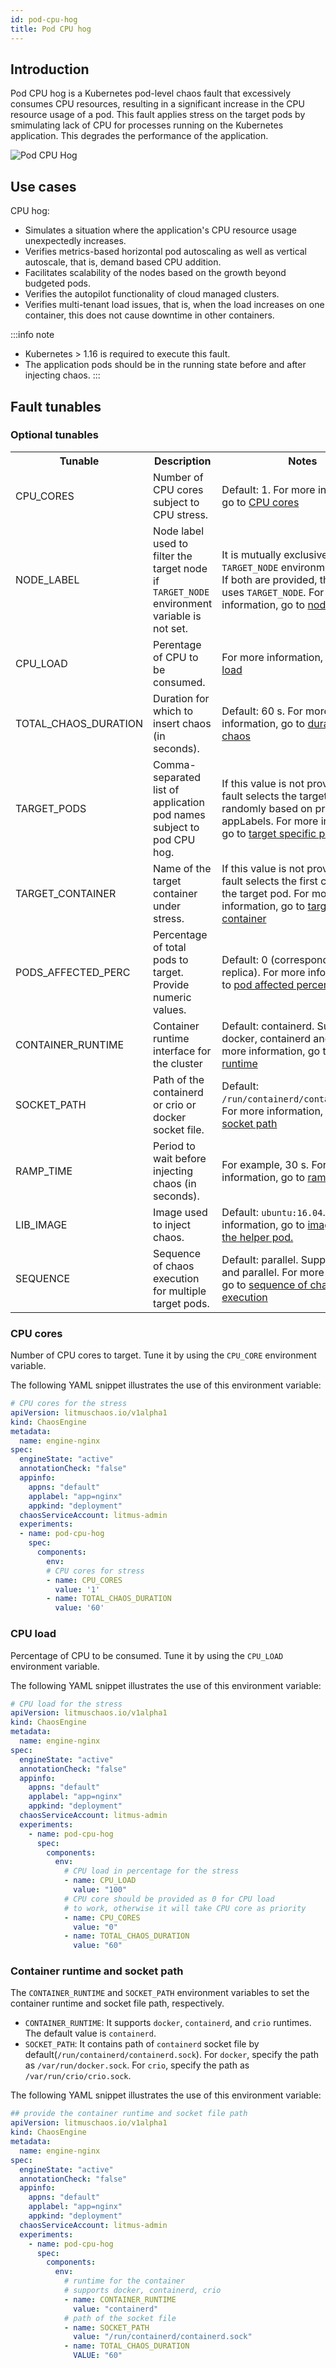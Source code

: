 ```yaml
---
id: pod-cpu-hog
title: Pod CPU hog
---
```

## Introduction

Pod CPU hog is a Kubernetes pod-level chaos fault that excessively consumes CPU resources, resulting in a significant increase in the CPU resource usage of a pod. This fault applies stress on the target pods by smimulating lack of CPU for processes running on the Kubernetes application. This degrades the performance of the application. 

![Pod CPU Hog](./static/images/pod-cpu-hog.png)

## Use cases

CPU hog: 
- Simulates a situation where the application's CPU resource usage unexpectedly increases.
- Verifies metrics-based horizontal pod autoscaling as well as vertical autoscale, that is, demand based CPU addition. 
- Facilitates scalability of the nodes based on the growth beyond budgeted pods. 
- Verifies the autopilot functionality of cloud managed clusters. 
- Verifies multi-tenant load issues, that is, when the load increases on one container, this does not cause downtime in other containers. 

:::info note
- Kubernetes > 1.16 is required to execute this fault.
- The application pods should be in the running state before and after injecting chaos.
:::

## Fault tunables

  <h3>Optional tunables</h3>
    <table>
      <tr>
        <th> Tunable </th>
        <th> Description </th>
        <th> Notes </th>
      </tr>
      <tr>
        <td> CPU_CORES </td>
        <td> Number of CPU cores subject to CPU stress. </td>
        <td> Default: 1. For more information, go to <a href="https://developer.harness.io/docs/chaos-engineering/chaos-faults/kubernetes/pod/pod-cpu-hog#cpu-cores">CPU cores</a> </td>
      </tr>
      <tr>
        <td> NODE_LABEL </td>
        <td> Node label used to filter the target node if <code>TARGET_NODE</code> environment variable is not set. </td>
        <td> It is mutually exclusive with the <code>TARGET_NODE</code> environment variable. If both are provided, the fault uses <code>TARGET_NODE</code>. For more information, go to <a href="../node/common-tunables-for-node-faults#target-nodes-with-labels">node label.</a></td>
      </tr>
      <tr>
        <td> CPU_LOAD </td>
        <td> Perentage of CPU to be consumed. </td>
        <td> For more information, go to <a href="https://developer.harness.io/docs/chaos-engineering/chaos-faults/kubernetes/pod/pod-cpu-hog#cpu-load">CPU load </a> </td>
      </tr>
      <tr>
        <td> TOTAL_CHAOS_DURATION </td>
        <td> Duration for which to insert chaos (in seconds). </td>
        <td> Default: 60 s. For more information, go to <a href="https://developer.harness.io/docs/chaos-engineering/chaos-faults/common-tunables-for-all-faults#duration-of-the-chaos">duration of the chaos</a></td>
      </tr>
      <tr>
        <td> TARGET_PODS </td>
        <td> Comma-separated list of application pod names subject to pod CPU hog.</td>
        <td> If this value is not provided, the fault selects the target pods randomly based on provided appLabels. For more information, go to <a href="https://developer.harness.io/docs/chaos-engineering/chaos-faults/kubernetes/pod/common-tunables-for-pod-faults#target-specific-pods">target specific pods</a></td>
      </tr> 
      <tr> 
        <td> TARGET_CONTAINER </td>
        <td> Name of the target container under stress. </td>
        <td> If this value is not provided, the fault selects the first container of the target pod. For more information, go to <a href="https://developer.harness.io/docs/chaos-engineering/chaos-faults/kubernetes/pod/common-tunables-for-pod-faults#target-specific-container">target specific container</a></td>
      </tr> 
      <tr>
        <td> PODS_AFFECTED_PERC </td>
        <td> Percentage of total pods to target. Provide numeric values. </td>
        <td> Default: 0 (corresponds to 1 replica). For more information, go to <a href="https://developer.harness.io/docs/chaos-engineering/chaos-faults/kubernetes/pod/common-tunables-for-pod-faults#pod-affected-percentage">pod affected percentage</a> </td>
      </tr>
      <tr>
        <td> CONTAINER_RUNTIME </td>
        <td> Container runtime interface for the cluster</td>
        <td> Default: containerd. Supports docker, containerd and crio. For more information, go to <a href="https://developer.harness.io/docs/chaos-engineering/chaos-faults/kubernetes/pod/pod-cpu-hog#container-runtime-and-socket-path">container runtime</a> </td>
      </tr>
      <tr>
        <td> SOCKET_PATH </td>
        <td> Path of the containerd or crio or docker socket file. </td>
        <td> Default: <code>/run/containerd/containerd.sock</code>. For more information, go to <a href="https://developer.harness.io/docs/chaos-engineering/chaos-faults/kubernetes/pod/pod-cpu-hog#container-runtime-and-socket-path">socket path</a> </td>
      </tr> 
      <tr>
        <td> RAMP_TIME </td>
        <td> Period to wait before injecting chaos (in seconds). </td>
        <td> For example, 30 s. For more information, go to <a href="https://developer.harness.io/docs/chaos-engineering/chaos-faults/common-tunables-for-all-faults#ramp-time">ramp time</a></td>
      </tr>
      <tr>
        <td> LIB_IMAGE </td>
        <td> Image used to inject chaos. </td>
        <td> Default: <code>ubuntu:16.04</code>. For more information, go to <a href = "../../common-tunables-for-all-faults#image-used-by-the-helper-pod">image used by the helper pod.</a></td>
      </tr>
      <tr>
        <td> SEQUENCE </td>
        <td> Sequence of chaos execution for multiple target pods. </td>
        <td> Default: parallel. Supports serial and parallel. For more information, go to <a href="https://developer.harness.io/docs/chaos-engineering/chaos-faults/common-tunables-for-all-faults#sequence-of-chaos-execution">sequence of chaos execution</a></td>
      </tr>
    </table>


### CPU cores

Number of CPU cores to target. Tune it by using the `CPU_CORE` environment variable. 

The following YAML snippet illustrates the use of this environment variable:

[embedmd]:# (./static/manifests/pod-cpu-hog/cpu-cores.yaml yaml)
```yaml
# CPU cores for the stress
apiVersion: litmuschaos.io/v1alpha1
kind: ChaosEngine
metadata:
  name: engine-nginx
spec:
  engineState: "active"
  annotationCheck: "false"
  appinfo:
    appns: "default"
    applabel: "app=nginx"
    appkind: "deployment"
  chaosServiceAccount: litmus-admin
  experiments:
  - name: pod-cpu-hog
    spec:
      components:
        env:
        # CPU cores for stress
        - name: CPU_CORES
          value: '1'
        - name: TOTAL_CHAOS_DURATION
          value: '60'
```

### CPU load

Percentage of CPU to be consumed. Tune it by using the `CPU_LOAD` environment variable.

The following YAML snippet illustrates the use of this environment variable:

[embedmd]: # "./static/manifests/pod-cpu-hog/cpu-load.yaml yaml"

```yaml
# CPU load for the stress
apiVersion: litmuschaos.io/v1alpha1
kind: ChaosEngine
metadata:
  name: engine-nginx
spec:
  engineState: "active"
  annotationCheck: "false"
  appinfo:
    appns: "default"
    applabel: "app=nginx"
    appkind: "deployment"
  chaosServiceAccount: litmus-admin
  experiments:
    - name: pod-cpu-hog
      spec:
        components:
          env:
            # CPU load in percentage for the stress
            - name: CPU_LOAD
              value: "100"
            # CPU core should be provided as 0 for CPU load
            # to work, otherwise it will take CPU core as priority
            - name: CPU_CORES
              value: "0"
            - name: TOTAL_CHAOS_DURATION
              value: "60"
```

### Container runtime and socket path

The `CONTAINER_RUNTIME` and `SOCKET_PATH` environment variables to set the container runtime and socket file path, respectively.

- `CONTAINER_RUNTIME`: It supports `docker`, `containerd`, and `crio` runtimes. The default value is `containerd`.
- `SOCKET_PATH`: It contains path of `containerd` socket file by default(`/run/containerd/containerd.sock`). For `docker`, specify the path as `/var/run/docker.sock`. For `crio`, specify the path as `/var/run/crio/crio.sock`.

The following YAML snippet illustrates the use of this environment variable:

[embedmd]: # "./static/manifests/pod-cpu-hog/container-runtime-and-socket-path.yaml yaml"

```yaml
## provide the container runtime and socket file path
apiVersion: litmuschaos.io/v1alpha1
kind: ChaosEngine
metadata:
  name: engine-nginx
spec:
  engineState: "active"
  annotationCheck: "false"
  appinfo:
    appns: "default"
    applabel: "app=nginx"
    appkind: "deployment"
  chaosServiceAccount: litmus-admin
  experiments:
    - name: pod-cpu-hog
      spec:
        components:
          env:
            # runtime for the container
            # supports docker, containerd, crio
            - name: CONTAINER_RUNTIME
              value: "containerd"
            # path of the socket file
            - name: SOCKET_PATH
              value: "/run/containerd/containerd.sock"
            - name: TOTAL_CHAOS_DURATION
              VALUE: "60"
```